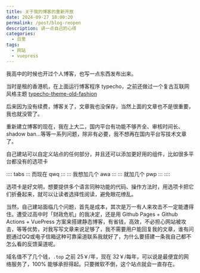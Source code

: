 ```yaml
---
title: 关于我的博客的重新开放
date: 2024-09-27 18:00:20
permalink: /post/blog-reopen
description: 讲一点自己的心得
categories:
  - 日常
tags:
  - 网站
  - vuepress
---
```


我高中的时候也开过个人博客，也写一点东西发布出来。

当时是租的香港机，在上面运行博客程序 typecho，之前还做过一个复古互联网风格主题 [typecho-theme-old-fashion](https://github.com/MrXiaoM/typecho-theme-old-fashion)

后来因为没有续费，博客关了，文章我也没保存，当然上面的文章也不是很重要，我也就没管了。

重新建立博客的现在，我在上大二，国内平台有功能不够齐全、审核时间长、shadow ban…等等一系列问题，除非有必要，我不想再在国内平台写技术文章了。

自己建站可以自定义站点的任何部分，并且还可以添加更好用的组件，比如很多平台都没有的选项卡

:::: tabs
::: 而现在
qwq
:::
::: 我想加几个
awa
:::
::: 就加几个
pwp
:::
::::

选项卡是好文明，想要提供多个语言同种功能的代码、操作方法时，用选项卡把它们折叠起来，就可以让读者选择性阅读，避免眼花缭乱。

当然，自己建站面临几个问题，首先是成本，其次是万一有人来攻击不一定能遭得住。遭受过高中时「财政危机」的我决定，还是用 Github Pages + Github Actions + VuePress 方案来搭建静态博客，有省钱，高效，不必担心网站被攻击，等等优势，对我写写文章来说足够了，我不需要用户能回复我的文章，谁有问题通过QQ或电子信箱这种可靠渠道联系我就好了，为什么要搭建一条我自己都不怎么看的反馈渠道呢。

域名值不了几个钱，`.top` 之前 25￥/年，现在 32￥/每年，可以说是最便宜的网络服务了，100% 能够承担得起。只要微软不倒，这个站点就会一直存在。
